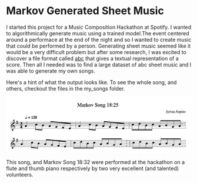 # Markov Generated Sheet Music

I started this project for a Music Composition Hackathon at Spotify. I wanted to algorithmically generate music using a trained model.The event centered around a performace at the end of the night and so I wanted to create music that could be performed by a person. Generating sheet music seemed like it would be a very difficult problem but after some research, I was excited to discover a file format called [abc](https://en.wikipedia.org/wiki/ABC_notation) that gives a textual representation of a score. Then all I needed was to find a large dataset of abc sheet music and I was able to generate my own songs. 

Here's a hint of what the output looks like. To see the whole song, and others, checkout the files in the my_songs folder.

![example of song](https://github.com/sylviawhoa/markov_sheet_music/blob/master/example_score.png?raw=true)

This song, and Markov Song 18:32 were performed at the hackathon on a flute and thumb piano respectively by two very excellent (and talented) volunteers. 
